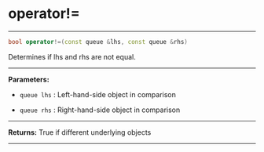 # operator!=

---

```cpp
bool operator!=(const queue &lhs, const queue &rhs)
```


Determines if lhs and rhs are not equal. 


---
**Parameters:**

 - `queue lhs`
: Left-hand-side object in comparison 

 - `queue rhs`
: Right-hand-side object in comparison 


---
**Returns:** True if different underlying objects 

---
